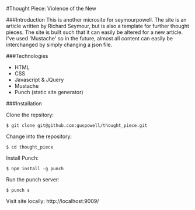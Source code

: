 #Thought Piece: Violence of the New

###Introduction
This is another microsite for seymourpowell. The site is an article written by Richard Seymour, but is also a template for further thought pieces. The site is built such that it can easily be altered for a new article. I've used 'Mustache' so in the future, almost all content can easily be interchanged by simply changing a json file.

###Technologies
* HTML
* CSS
* Javascript & JQuery
* Mustache
* Punch (static site generator)

###Installation

Clone the repsitory:
```
$ git clone git@github.com:guspowell/thought_piece.git
```
Change into the repository:
```
$ cd thought_piece
```
Install Punch:
```
$ npm install -g punch
```
Run the punch server:
```
$ punch s
```
Visit site locally: http://localhost:9009/
